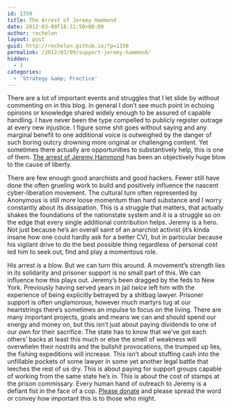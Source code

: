 ```yaml
---
id: 1350
title: The Arrest of Jeremy Hammond
date: 2012-03-09T18:31:50+00:00
author: rechelon
layout: post
guid: http://rechelon.github.io/?p=1350
permalink: /2012/03/09/support-jeremy-hammond/
hidden:
  - 1
categories:
  - 'Strategy &amp; Practice'
---
```

There are a lot of important events and struggles that I let slide by without commenting on in this blog. In general I don&#8217;t see much point in echoing opinions or knowledge shared widely enough to be assured of capable handling. I have never been the type compelled to publicly register outrage at every new injustice. I figure some shit goes without saying and any marginal benefit to one additional voice is outweighed by the danger of such boring outcry drowning more original or challenging content. Yet sometimes there actually are opportunities to substantively help, this is one of them. [The arrest of Jeremy Hammond](http://freehammond.com/) has been an objectively huge blow to the cause of liberty.

There are few enough good anarchists and good hackers. Fewer still have done the often grueling work to build and positively influence the nascent cyber-liberation movement. The cultural turn often represented by Anonymous is still more loose momentum than hard substance and I worry constantly about its dissipation. This is a struggle that matters, that actually shakes the foundations of the nationstate system and it is a struggle so on the edge that every single additional contribution helps. Jeremy is a hero. Not just because he&#8217;s an overall saint of an anarchist activist (it&#8217;s kinda insane how one could hardly ask for a better CV), but in particular because his vigilant drive to do the best possible thing regardless of personal cost led him to seek out, find and play a momentous role.

His arrest is a blow. But we can turn this around. A movement&#8217;s strength lies in its solidarity and prisoner support is no small part of this. We can influence how this plays out. Jeremy&#8217;s been dragged by the feds to New York. Previously having served years in jail _twice_ left him with the experience of being explicitly betrayed by a shitbag lawyer. Prisoner support is often unglamorous; however much martyrs tug at our heartstrings there&#8217;s sometimes an impulse to focus on the living. There are many important projects, goals and means we can and should spend our energy and money on, but this isn&#8217;t just about paying dividends to one of our own for their sacrifice. The state has to know that we&#8217;ve got each others&#8217; backs at least this much or else the smell of weakness will overwhelm their nostrils and the bullshit provocations, the trumped up lies, the fishing expeditions will increase. This isn&#8217;t about stuffing cash into the unfillable pockets of some lawyer in some yet another legal battle that leeches the rest of us dry. This is about paying for support groups capable of working from the same state he&#8217;s in. This is about the cost of stamps at the prison commissary. Every human hand of outreach to Jeremy is a defiant fist in the face of a cop. [Please donate](http://freehammond.com/) and please spread the word or convey how important this is to those who might.